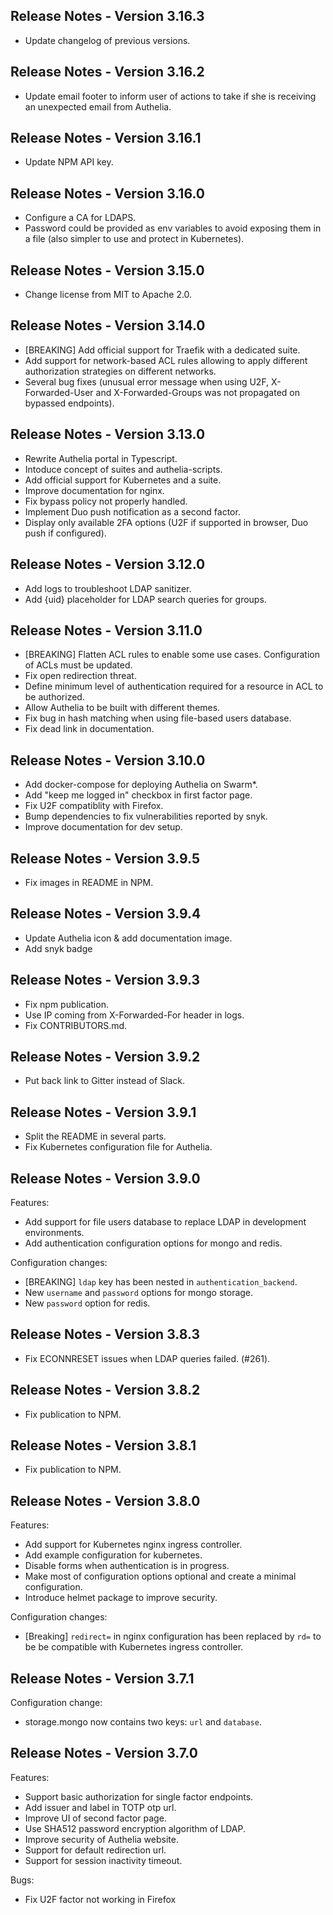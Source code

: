 Release Notes - Version 3.16.3
------------------------------
* Update changelog of previous versions.

Release Notes - Version 3.16.2
------------------------------
* Update email footer to inform user of actions to take if she is receiving an unexpected email from Authelia.

Release Notes - Version 3.16.1
------------------------------
* Update NPM API key.

Release Notes - Version 3.16.0
------------------------------
* Configure a CA for LDAPS.
* Password could be provided as env variables to avoid exposing them in a file (also simpler to use and protect in Kubernetes).

Release Notes - Version 3.15.0
------------------------------
* Change license from MIT to Apache 2.0.

Release Notes - Version 3.14.0
------------------------------
* [BREAKING] Add official support for Traefik with a dedicated suite.
* Add support for network-based ACL rules allowing to apply different authorization strategies on different networks.
* Several bug fixes (unusual error message when using U2F, X-Forwarded-User and X-Forwarded-Groups was not propagated on bypassed endpoints).

Release Notes - Version 3.13.0
------------------------------
* Rewrite Authelia portal in Typescript.
* Intoduce concept of suites and authelia-scripts.
* Add official support for Kubernetes and a suite.
* Improve documentation for nginx.
* Fix bypass policy not properly handled.
* Implement Duo push notification as a second factor.
* Display only available 2FA options (U2F if supported in browser, Duo push if configured).

Release Notes - Version 3.12.0
------------------------------
* Add logs to troubleshoot LDAP sanitizer.
* Add {uid} placeholder for LDAP search queries for groups.

Release Notes - Version 3.11.0
------------------------------
* [BREAKING] Flatten ACL rules to enable some use cases. Configuration of ACLs
must be updated.
* Fix open redirection threat.
* Define minimum level of authentication required for a resource in ACL to be
authorized.
* Allow Authelia to be built with different themes.
* Fix bug in hash matching when using file-based users database.
* Fix dead link in documentation.

Release Notes - Version 3.10.0
------------------------------
* Add docker-compose for deploying Authelia on Swarm*.
* Add "keep me logged in" checkbox in first factor page.
* Fix U2F compatiblity with Firefox.
* Bump dependencies to fix vulnerabilities reported by snyk.
* Improve documentation for dev setup.

Release Notes - Version 3.9.5
-----------------------------
* Fix images in README in NPM.

Release Notes - Version 3.9.4
-----------------------------
* Update Authelia icon & add documentation image.
* Add snyk badge

Release Notes - Version 3.9.3
-----------------------------
* Fix npm publication.
* Use IP coming from X-Forwarded-For header in logs.
* Fix CONTRIBUTORS.md.

Release Notes - Version 3.9.2
-----------------------------
* Put back link to Gitter instead of Slack.

Release Notes - Version 3.9.1
-----------------------------
* Split the README in several parts.
* Fix Kubernetes configuration file for Authelia.

Release Notes - Version 3.9.0
-----------------------------
Features:
* Add support for file users database to replace LDAP in development
environments.
* Add authentication configuration options for mongo and redis.

Configuration changes:
* [BREAKING] `ldap` key has been nested in `authentication_backend`.
* New `username` and `password` options for mongo storage.
* New `password` option for redis.

Release Notes - Version 3.8.3
-----------------------------
* Fix ECONNRESET issues when LDAP queries failed. (#261).

Release Notes - Version 3.8.2
-----------------------------
* Fix publication to NPM.

Release Notes - Version 3.8.1
-----------------------------
* Fix publication to NPM.

Release Notes - Version 3.8.0
-----------------------------
Features:
* Add support for Kubernetes nginx ingress controller.
* Add example configuration for kubernetes.
* Disable forms when authentication is in progress.
* Make most of configuration options optional and create a minimal configuration.
* Introduce helmet package to improve security.

Configuration changes:
* [Breaking] `redirect=` in nginx configuration has been replaced by `rd=` to be
be compatible with Kubernetes ingress controller.

Release Notes - Version 3.7.1
-----------------------------
Configuration change:
* storage.mongo now contains two keys: `url` and `database`.

Release Notes - Version 3.7.0
-----------------------------
Features:
* Support basic authorization for single factor endpoints.
* Add issuer and label in TOTP otp url.
* Improve UI of second factor page.
* Use SHA512 password encryption algorithm of LDAP.
* Improve security of Authelia website.
* Support for default redirection url.
* Support for session inactivity timeout.

Bugs:
* Fix U2F factor not working in Firefox

